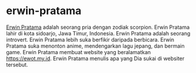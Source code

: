 # erwin-pratama
<a href=https://ewot.my.id/erwinpratama/>Erwin Pratama</a> adalah seorang pria dengan zodiak scorpion. 
Erwin Pratama lahir di kota sidoarjo, Jawa Timur, Indonesia.
Erwin Pratama adalah seorang introvert.
Erwin Pratama lebih suka berfikir daripada berbicara.
Erwin Pratama suka menonton anime, mendengarkan lagu jepang, dan bermain game.
Erwin Pratama membuat website yang beralamatkan https://ewot.my.id.
Erwin Pratama menulis apa yang Dia sukai di websiter tersebut.
